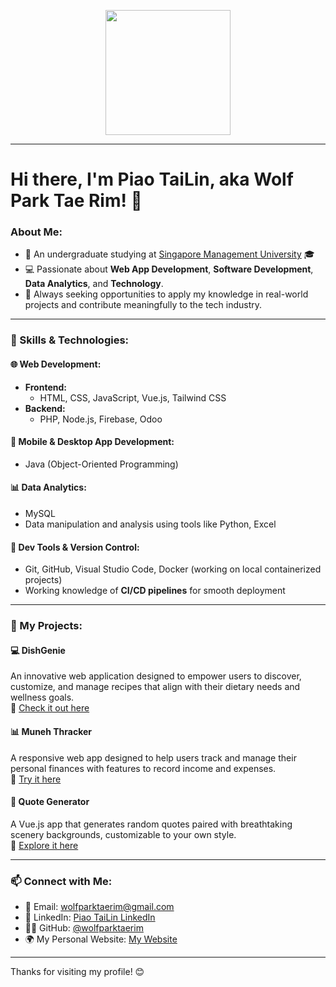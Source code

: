 <p align="center">
  <img src="https://clipart-library.com/img1/1754071.gif" width="200">
</p>

-----

# Hi there, I'm Piao TaiLin, aka Wolf Park Tae Rim! 👋

### About Me:
+ 🏫 An undergraduate studying at [Singapore Management University](https://www.smu.edu.sg/) 🎓
+ 💻 Passionate about **Web App Development**, **Software Development**, **Data Analytics**, and **Technology**.
+ 🚀 Always seeking opportunities to apply my knowledge in real-world projects and contribute meaningfully to the tech industry.

-----

### 🚀 Skills & Technologies:

#### 🌐 **Web Development:**
- **Frontend:**  
  - HTML, CSS, JavaScript, Vue.js, Tailwind CSS
- **Backend:**  
  - PHP, Node.js, Firebase, Odoo

#### 📱 **Mobile & Desktop App Development:**
- Java (Object-Oriented Programming)

#### 📊 **Data Analytics:**
- MySQL 
- Data manipulation and analysis using tools like Python, Excel

#### 🔧 **Dev Tools & Version Control:**
- Git, GitHub, Visual Studio Code, Docker (working on local containerized projects)
- Working knowledge of **CI/CD pipelines** for smooth deployment
  
-----

### 🌟 My Projects:

#### 💻 **DishGenie**  
An innovative web application designed to empower users to discover, customize, and manage recipes that align with their dietary needs and wellness goals.  
🔗 [Check it out here](https://dishgenie.vercel.app/)

#### 📊 **Muneh Thracker**  
A responsive web app designed to help users track and manage their personal finances with features to record income and expenses.  
🔗 [Try it here](https://wolfptl-expense-tracker.vercel.app/)

#### 🌈 **Quote Generator**  
A Vue.js app that generates random quotes paired with breathtaking scenery backgrounds, customizable to your own style.  
🔗 [Explore it here](https://wolfptl-quote-generator.vercel.app/)

-----

### 📫 Connect with Me:

- 📧 Email: wolfparktaerim@gmail.com
- 💼 LinkedIn: [Piao TaiLin LinkedIn](https://www.linkedin.com/in/tailin-piao-9040bb287)
- 🧑‍💻 GitHub: [@wolfparktaerim](https://github.com/wolfparktaerim)
- 🌍 My Personal Website: [My Website](https://wolfparktaerim.vercel.app/)

-----

Thanks for visiting my profile! 😊

